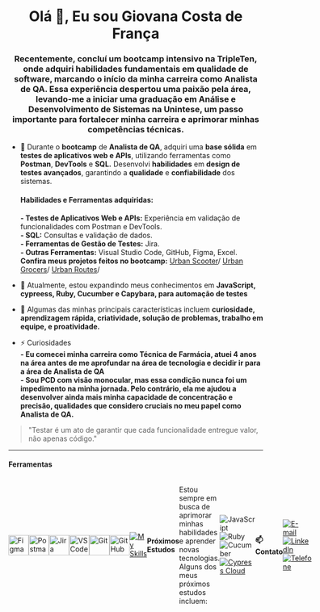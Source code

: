 <h1 align="center">Olá 👋, Eu sou Giovana Costa de França</h1>
<h3 align="center"> Recentemente, concluí um bootcamp intensivo na TripleTen, onde adquiri habilidades fundamentais em qualidade de software, marcando o início da minha carreira como Analista de QA. Essa experiência despertou uma paixão pela área, levando-me a iniciar uma graduação em Análise e Desenvolvimento de Sistemas na Unintese, um passo importante para fortalecer minha carreira e aprimorar minhas competências técnicas.</h3>
  
- 🐞 Durante o **bootcamp** de **Analista de QA**, adquiri uma **base sólida** em **testes de aplicativos web e APIs**, utilizando ferramentas como **Postman**, **DevTools** e **SQL.** Desenvolvi **habilidades** em **design de testes avançados**, garantindo a **qualidade** e **confiabilidade** dos sistemas.

    <h4> Habilidades e Ferramentas adquiridas: </h4>

    **- Testes de Aplicativos Web e APIs:** Experiência em validação de funcionalidades com Postman e DevTools.
    <br>
    **- SQL:** Consultas e validação de dados.
    <br>
    **- Ferramentas de Gestão de Testes:** Jira.
    <br>
    **- Outras Ferramentas:** Visual Studio Code, GitHub, Figma, Excel.
    <br>
**Confira meus projetos feitos no bootcamp:**
[Urban Scooter](https://github.com/giovanacostaa/urban-scooter)/
[Urban Grocers](https://github.com/giovanacostaa/urban-grocers)/
[Urban Routes](https://github.com/giovanacostaa/urban-routes)/
  
- 🔭 Atualmente, estou expandindo meus conhecimentos em **JavaScript, cypreess, Ruby, Cucumber e Capybara, para automação de testes**

- 📂 Algumas das minhas principais características incluem **curiosidade, aprendizagem rápida, criatividade, solução de problemas, trabalho em equipe, e proatividade.**

- ⚡ Curiosidades
  <br>
    **- Eu comecei minha carreira como Técnica de Farmácia, atuei 4 anos na área antes de me aprofundar na área de tecnologia e decidir ir para a área de Analista de QA**
    <br>
    **-  Sou PCD com visão monocular, mas essa condição nunca foi um impedimento na minha jornada. Pelo contrário, ela me ajudou a desenvolver ainda mais minha capacidade de concentração e precisão, qualidades que considero cruciais no meu papel como Analista de QA.**

> "Testar é um ato de garantir que cada funcionalidade entregue valor, não apenas código."
___

#### Ferramentas

<div style="display: flex; justify-content: space-around; align-items: center;">

  <!-- Figma -->
  <a href="https://www.figma.com/" target="_blank">
    <img src="https://cdn.jsdelivr.net/gh/devicons/devicon@latest/icons/figma/figma-original.svg" alt="Figma" width="40" height="40"/>
  </a>

  <!-- Postman -->
  <a href="https://www.postman.com/" target="_blank">
    <img src="https://cdn.jsdelivr.net/gh/devicons/devicon@latest/icons/postman/postman-original.svg" alt="Postman" width="40" height="40"/>
  </a>

  <!-- Jira -->
  <a href="https://www.atlassian.com/software/jira" target="_blank">
    <img src="https://cdn.jsdelivr.net/gh/devicons/devicon@latest/icons/jira/jira-original-wordmark.svg" alt="Jira" width="40" height="40"/>
  </a>

  <!-- VS Code -->
  <a href="https://code.visualstudio.com/" target="_blank">
    <img src="https://cdn.jsdelivr.net/gh/devicons/devicon@latest/icons/vscode/vscode-original.svg" alt="VS Code" width="40" height="40"/>
  </a>

   <!-- Git -->
  <a href="https://git-scm.com/" target="_blank">
    <img src="https://cdn.jsdelivr.net/gh/devicons/devicon@latest/icons/git/git-original.svg" alt="Git" width="40" height="40"/>
  </a>

 <!-- GitHub -->
  <a href="https://github.com/" target="_blank">
    <img src="https://cdn.jsdelivr.net/gh/devicons/devicon@latest/icons/github/github-original.svg" alt="GitHub" width="40" height="40"/>
  </a>

[![My Skills](https://skillicons.dev/icons?i=postgres&theme=light)](https://skillicons.dev)

#### Próximos Estudos

Estou sempre em busca de aprimorar minhas habilidades e aprender novas tecnologias. Alguns dos meus próximos estudos incluem:

![JavaScript](https://img.shields.io/badge/javascript-%23323330.svg?style=for-the-badge&logo=javascript&logoColor=%23F7DF1E) ![Ruby](https://img.shields.io/badge/ruby-%23CC342D.svg?style=for-the-badge&logo=ruby&logoColor=white)
![Cucumber](https://img.shields.io/badge/Cucumber-43B02A?style=for-the-badge&logo=cucumber&logoColor=white) [![Cypress Cloud](https://img.shields.io/badge/cypress-dashboard-brightgreen.svg)](https://cloud.cypress.io/#/projects/ma3dkn/runs)

#### 📫 Contato
<br>

[![E-mail](https://img.shields.io/badge/-lnzzepphyr@gmail.com-c14438?style=flat&logo=Gmail&logoColor=white&link=mailto:agiovanacosta98@gmail.com)](agiovanacosta98@gmail.com)
[![LinkedIn](https://img.shields.io/badge/-Giovana%20Costa%20de%20França-blue?style=flat&logo=Linkedin&logoColor=white&link=https://www.linkedin.com/in/agiovanacosta/)](https://www.linkedin.com/in/agiovanacosta/)
[![Telefone](https://img.shields.io/badge/-+55%2018%2098807--7693-007ACC?style=flat&logo=Phone&logoColor=white)](tel:+5518988077693)